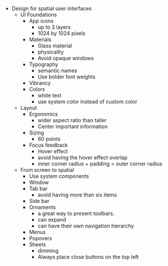 - Design for spatial user interfaces
	- UI Foundations
		- App icons
			- up to 3 layers
			- 1024 by 1024 pixels
		- Materials
			- Glass material
			- physicality
			- Avoid opaque windows
		- Typography
			- semantic names
			- Use bolder font weights
		- Vibrancy
		- Colors
			- white text
			- use system color instead of custom color
	- Layout
		- Ergonomics
			- wider aspect ratio than taller
			- Center important information
		- Sizing
			- 60 points
		- Focus feedback
			- Hover effect
			- avoid having the hover effect overlap
			- inner corner radius + padding = outer corner radius
	- From screen to spatial
		- Use system components
		- Window
		- Tab bar
			- avoid having more than six items
		- Side bar
		- Ornaments
			- a great way to present toolbars.
			- can expand
			- can have their own navigation hierarchy
		- Menus
		- Popovers
		- Sheets
			- dimming
			- Always place close buttons on the top left